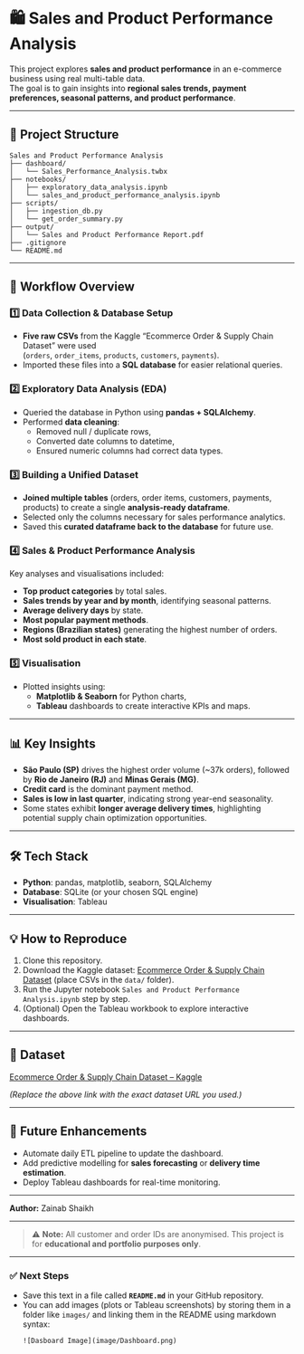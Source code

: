 # 🛍️ Sales and Product Performance Analysis

This project explores **sales and product performance** in an e-commerce business using real multi-table data.  
The goal is to gain insights into **regional sales trends, payment preferences, seasonal patterns, and product performance**.

---

## 📂 Project Structure

```
Sales and Product Performance Analysis
├── dashboard/
│   └── Sales_Performance_Analysis.twbx
├── notebooks/
│   ├── exploratory_data_analysis.ipynb
│   └── sales_and_product_performance_analysis.ipynb
├── scripts/
│   ├── ingestion_db.py
│   └── get_order_summary.py
├── output/
│   └── Sales and Product Performance Report.pdf
├── .gitignore
└── README.md
```

---

## 🚀 Workflow Overview

### 1️⃣ Data Collection & Database Setup

- **Five raw CSVs** from the Kaggle “Ecommerce Order & Supply Chain Dataset” were used  
  (`orders`, `order_items`, `products`, `customers`, `payments`).
- Imported these files into a **SQL database** for easier relational queries.

### 2️⃣ Exploratory Data Analysis (EDA)

- Queried the database in Python using **pandas + SQLAlchemy**.
- Performed **data cleaning**:
  - Removed null / duplicate rows,
  - Converted date columns to datetime,
  - Ensured numeric columns had correct data types.

### 3️⃣ Building a Unified Dataset

- **Joined multiple tables** (orders, order items, customers, payments, products) to create a single **analysis-ready dataframe**.
- Selected only the columns necessary for sales performance analytics.
- Saved this **curated dataframe back to the database** for future use.

### 4️⃣ Sales & Product Performance Analysis

Key analyses and visualisations included:

- **Top product categories** by total sales.
- **Sales trends by year and by month**, identifying seasonal patterns.
- **Average delivery days** by state.
- **Most popular payment methods**.
- **Regions (Brazilian states)** generating the highest number of orders.
- **Most sold product in each state**.

### 5️⃣ Visualisation

- Plotted insights using:
  - **Matplotlib & Seaborn** for Python charts,
  - **Tableau** dashboards to create interactive KPIs and maps.

---

## 📊 Key Insights

- **São Paulo (SP)** drives the highest order volume (~37k orders), followed by **Rio de Janeiro (RJ)** and **Minas Gerais (MG)**.
- **Credit card** is the dominant payment method.
- **Sales is low in last quarter**, indicating strong year-end seasonality.
- Some states exhibit **longer average delivery times**, highlighting potential supply chain optimization opportunities.

---

## 🛠️ Tech Stack

- **Python**: pandas, matplotlib, seaborn, SQLAlchemy
- **Database**: SQLite (or your chosen SQL engine)
- **Visualisation**: Tableau

---

## 💡 How to Reproduce

1. Clone this repository.
2. Download the Kaggle dataset: [Ecommerce Order & Supply Chain Dataset](https://www.kaggle.com/datasets/bytadit/ecommerce-order-dataset) (place CSVs in the `data/` folder).
3. Run the Jupyter notebook `Sales and Product Performance Analysis.ipynb` step by step.
4. (Optional) Open the Tableau workbook to explore interactive dashboards.

---

## 🔗 Dataset

[Ecommerce Order & Supply Chain Dataset – Kaggle](https://www.kaggle.com/)

_(Replace the above link with the exact dataset URL you used.)_

---

## 📌 Future Enhancements

- Automate daily ETL pipeline to update the dashboard.
- Add predictive modelling for **sales forecasting** or **delivery time estimation**.
- Deploy Tableau dashboards for real-time monitoring.

---

**Author:** Zainab Shaikh

---

> ⚠️ **Note:** All customer and order IDs are anonymised. This project is for **educational and portfolio purposes only**.

---

### ✅ Next Steps

- Save this text in a file called **`README.md`** in your GitHub repository.
- You can add images (plots or Tableau screenshots) by storing them in a folder like `images/` and linking them in the README using markdown syntax:
  ```
  ![Dasboard Image](image/Dashboard.png)
  ```
